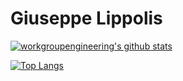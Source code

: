 # Giuseppe Lippolis

<!--
**carldebilly/carldebilly** is a ✨ _special_ ✨ repository because its `README.md` (this file) appears on your GitHub profile.

Here are some ideas to get you started:

- 🔭 I’m currently working on ...
- 🌱 I’m currently learning ...
- 👯 I’m looking to collaborate on ...
- 🤔 I’m looking for help with ...
- 💬 Ask me about ...
- 📫 How to reach me: ...
- 😄 Pronouns: ...
- ⚡ Fun fact: ...
-->

[![workgroupengineering's github stats](https://github-readme-stats.vercel.app/api?username=workgroupengineering&show=reviews,prs_merged,prs_merged_percentage&show_icons=true&theme=dark)](https://github.com/workgroupengineering)

[![Top Langs](https://github-readme-streak-stats.herokuapp.com/?user=workgroupengineering&theme=dark)](https://github.com/workgroupengineering)
